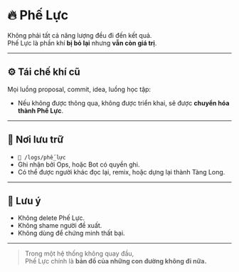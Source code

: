 # 🔥 Phế Lực

Không phải tất cả năng lượng đều đi đến kết quả.  
Phế Lực là phần khí **bị bỏ lại** nhưng **vẫn còn giá trị**.

---

## ⚙️ Tái chế khí cũ

Mọi luồng proposal, commit, idea, luồng học tập:
- Nếu không được thông qua, không được triển khai, sẽ được **chuyển hóa thành Phế Lực**.

---

## 📁 Nơi lưu trữ

- `📂 /logs/phế_lực`
- Ghi nhận bởi Ops, hoặc Bot có quyền ghi.
- Có thể được người khác đọc lại, remix, hoặc dựng lại thành Tàng Long.

---

## 🧨 Lưu ý

- Không delete Phế Lực.
- Không shame người đề xuất.  
- Không dùng để chứng minh thất bại.

---

> Trong một hệ thống không quay đầu,  
> Phế Lực chính là **bản đồ của những con đường không đi nữa.**

